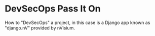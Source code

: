 DevSecOps Pass It On
=========

How to "DevSecOps"  a project, in this case is a Django app known as "django.nV" provided by nVisium.

